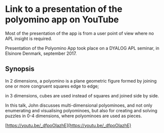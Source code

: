 # Link to a presentation of the polyomino app on YouTube 

Most of the presentation of the app is from a user point of view where no APL insight is required.

Presentation of the Polyomino App took place on a DYALOG APL seminar, in Elsinore Denmark, september 2017.

## Synopsis

In 2 dimensions, a polyomino is a plane geometric figure formed by joining one or more congruent squares edge to edge; 

in 3 dimensions, cubes are used instead of squares and joined side by side. 

In this talk, John discusses multi-dimensional polyominoes, and not only enumerating and visualising polyominoes, 
but also for creating and solving puzzles in 0-4 dimensions, where polyominoes are used as pieces.

[https://youtu.be/_dfpoOIazhE](https://youtu.be/_dfpoOIazhE)
